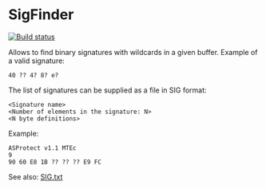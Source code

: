 # SigFinder

[![Build status](https://ci.appveyor.com/api/projects/status/pem6dwj7lfpuxc37?svg=true)](https://ci.appveyor.com/project/hasherezade/sig-finder)

Allows to find binary signatures with wildcards in a given buffer. Example of a valid signature:

`40 ?? 4? 8? e?`

The list of signatures can be supplied as a file in SIG format:

```
<Signature name>
<Number of elements in the signature: N>
<N byte definitions>
```

Example:
```
ASProtect v1.1 MTEc
9
90 60 E8 1B ?? ?? ?? E9 FC
```
See also: [SIG.txt](https://github.com/hasherezade/pe-bear/blob/main/SIG.txt)
